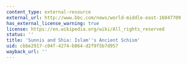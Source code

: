 ```yaml
---
content_type: external-resource
external_url: http://www.bbc.com/news/world-middle-east-16047709
has_external_license_warning: true
license: https://en.wikipedia.org/wiki/All_rights_reserved
status: ''
title: 'Sunnis and Shia: Islam''s Ancient Schism'
uid: cbbe2917-c04f-4274-b864-d2f9f5b7d957
wayback_url: ''
---
```

